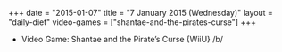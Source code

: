 +++
date = "2015-01-07"
title = "7 January 2015 (Wednesday)"
layout = "daily-diet"
video-games = ["shantae-and-the-pirates-curse"]
+++


* Video Game: Shantae and the Pirate’s Curse {WiiU} /b/
